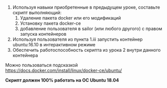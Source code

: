 
1. Используя навыки приобретенные в предыдущем уроке, составьте скрипт выполняющий:
    1. Удаление пакета docker или его модификаций
    2. Установку пакета docker-ce
    3. добавление пользователя в sailor (или любого другого) с правом запуска контейнеров
2. Используя пользователя из пункта 1.iii запустить контейнер ubuntu:16.10 в интерактивном режиме
3. Обеспечить работоспособность скрипта из урока 2 внутри данного контейнера


Можно пользоваться подсказкой https://docs.docker.com/install/linux/docker-ce/ubuntu/

**Скрипт должен 100% работать на ОС Ubuntu 18.04**
